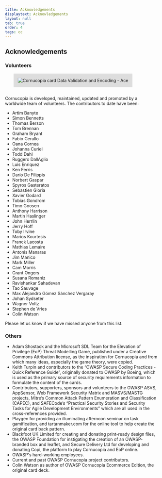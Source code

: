 ```yaml
---
title: Acknowledgements
displaytext: Acknowledgements
layout: null
tab: true
order: 4
tags: cc
---
```


## Acknowledgements

### Volunteers

<img src="assets/images/Cornucopia-card-data-A.png" alt="Cornucopia card Data Validation and Encoding - Ace" class="fa-pull-right" style="padding:1em;background-color:#dddddd;margin:0 0 1em 2em;">

Cornucopia is developed, maintained, updated and promoted by a worldwide team of volunteers. The contributors to date have been:

* Artim Banyte
* Simon Bennetts
* Thomas Berson
* Tom Brennan
* Graham Bryant
* Fabio Cerullo
* Oana Cornea
* Johanna Curiel
* Todd Dahl
* Ruggero DallAglio
* Luis Enriquez
* Ken Ferris
* Darío De Filippis
* Norbert Gaspar
* Spyros Gasteratos
* Sebastien Gioria
* Xavier Godard
* Tobias Gondrom
* Timo Goosen
* Anthony Harrison
* Martin Haslinger
* John Herrlin
* Jerry Hoff
* Toby Irvine
* Marios Kourtesis
* Franck Lacosta
* Mathias Lemaire
* Antonis Manaras
* Jim Manico
* Mark Miller
* Cam Morris
* Grant Ongers
* Susana Romaniz
* Ravishankar Sahadevan
* Tao Sauvage
* Max Alejandro Gómez Sánchez Vergaray
* Johan Sydseter
* Wagner Voltz
* Stephen de Vries
* Colin Watson

Please let us know if we have missed anyone from this list.

### Others

* Adam Shostack and the Microsoft SDL Team for the Elevation of Privilege (EoP) Threat Modelling Game, published under a Creative Commons Attribution license, as the inspiration for Cornucopia and from which many ideas, especially the game theory, were copied.
* Keith Turpin and contributors to the “OWASP Secure Coding Practices - Quick Reference Guide”, originally donated to OWASP by Boeing, which is used as the primary source of security requirements information to formulate the content of the cards.
* Contributors, supporters, sponsors and volunteers to the OWASP ASVS, AppSensor, Web Framework Security Matrix and MASVS/MASTG projects, Mitre’s Common Attack Pattern Enumeration and Classification (CAPEC), and SAFECode’s “Practical Security Stories and Security Tasks for Agile Development Environments” which are all used in the cross-references provided.
* Playgen for providing an illuminating afternoon seminar on task gamification, and tartanmaker.com for the online tool to help create the original card back pattern.
* Blackfoot UK Limited for creating and donating print-ready design files, the OWASP Foundation for instigating the creation of an OWASP-branded box and leaflet, and Secure Delivery Ltd for developing and donating Copi, the platform to play Cornucopia and EoP online.
* OWASP's hard-working employees.
* Current and past OWASP Cornucopia project contributors.
* Colin Watson as author of OWASP Cornucopia Ecommerce Edition, the original card deck.
